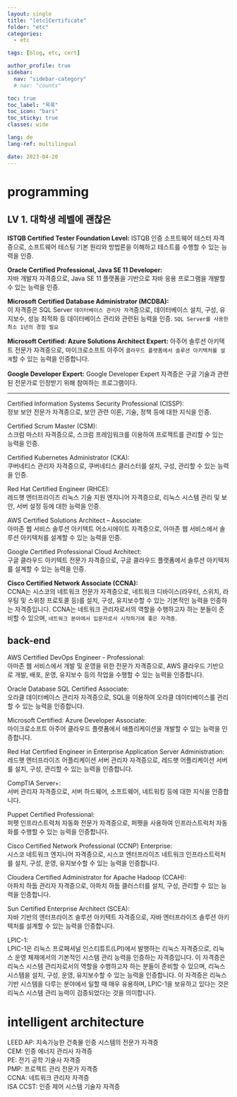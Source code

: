 ```yaml
---
layout: single
title: "[etc]Certificate"
folder: "etc"
categories:
  - etc

tags: [blog, etc, cert]

author_profile: true
sidebar:
  nav: "sidebar-category"
  # nav: "counts"

toc: true
toc_label: "목록"
toc_icon: "bars"
toc_sticky: true
classes: wide

lang: de
lang-ref: multilingual

date: 2023-04-20
---
```


# programming

## LV 1. 대학생 레벨에 괜찮은

**ISTQB Certified Tester Foundation Level:**
ISTQB 인증 소프트웨어 테스터 자격증으로, 소프트웨어 테스팅 기본 원리와 방법론을 이해하고 테스트를 수행할 수 있는 능력을 인증.

**Oracle Certified Professional, Java SE 11 Developer:**  
자바 개발자 자격증으로, Java SE 11 플랫폼을 기반으로 자바 응용 프로그램을 개발할 수 있는 능력을 인증.

**Microsoft Certified Database Administrator (MCDBA):**  
이 자격증은 SQL Server `데이터베이스 관리자 자격`증으로, 데이터베이스 설치, 구성, 유지보수, 성능 최적화 등 데이터베이스 관리와 관련된 능력을 인증.
`SQL Server를 사용한 최소 1년의 경험 필요`

**Microsoft Certified: Azure Solutions Architect Expert:**
아주어 솔루션 아키텍트 전문가 자격증으로, 마이크로소프트 아주어 `클라우드 플랫폼에서 솔루션 아키텍처를 설계`할 수 있는 능력을 인증합니다.

**Google Developer Expert:**
Google Developer Expert 자격증은 구글 기술과 관련된 전문가로 인정받기 위해 참여하는 프로그램이다.

---

Certified Information Systems Security Professional (CISSP):  
정보 보안 전문가 자격증으로, 보안 관련 이론, 기술, 정책 등에 대한 지식을 인증.

Certified Scrum Master (CSM):  
스크럼 마스터 자격증으로, 스크럼 프레임워크를 이용하여 프로젝트를 관리할 수 있는 능력을 인증.

Certified Kubernetes Administrator (CKA):  
쿠버네티스 관리자 자격증으로, 쿠버네티스 클러스터를 설치, 구성, 관리할 수 있는 능력을 인증.

Red Hat Certified Engineer (RHCE):  
레드햇 엔터프라이즈 리눅스 기술 지원 엔지니어 자격증으로, 리눅스 시스템 관리 및 보안, 서버 설정 등에 대한 능력을 인증.

AWS Certified Solutions Architect – Associate:  
아마존 웹 서비스 솔루션 아키텍트 어소시에이트 자격증으로, 아마존 웹 서비스에서 솔루션 아키텍처를 설계할 수 있는 능력을 인증.

Google Certified Professional Cloud Architect:  
구글 클라우드 아키텍트 전문가 자격증으로, 구글 클라우드 플랫폼에서 솔루션 아키텍처를 설계할 수 있는 능력을 인증.

**Cisco Certified Network Associate (CCNA):**  
CCNA는 시스코의 네트워크 전문가 자격증으로, 네트워크 디바이스(라우터, 스위치, 라우팅 및 스위칭 프로토콜 등)를 설치, 구성, 유지보수할 수 있는 기본적인 능력을 인증하는 자격증입니다. CCNA는 네트워크 관리자로서의 역할을 수행하고자 하는 분들이 준비할 수 있으며, `네트워크 분야에서 입문자로서 시작하기에 좋은 자격증`.

## back-end

AWS Certified DevOps Engineer - Professional:  
아마존 웹 서비스에서 개발 및 운영을 위한 전문가 자격증으로, AWS 클라우드 기반으로 개발, 배포, 운영, 유지보수 등의 작업을 수행할 수 있는 능력을 인증합니다.

Oracle Database SQL Certified Associate:  
오라클 데이터베이스 관리자 자격증으로, SQL을 이용하여 오라클 데이터베이스를 관리할 수 있는 능력을 인증합니다.

Microsoft Certified: Azure Developer Associate:  
마이크로소프트 아주어 클라우드 플랫폼에서 애플리케이션을 개발할 수 있는 능력을 인증합니다.

Red Hat Certified Engineer in Enterprise Application Server Administration:
레드햇 엔터프라이즈 어플리케이션 서버 관리자 자격증으로, 레드햇 어플리케이션 서버를 설치, 구성, 관리할 수 있는 능력을 인증합니다.

CompTIA Server+:  
서버 관리자 자격증으로, 서버 하드웨어, 소프트웨어, 네트워킹 등에 대한 지식을 인증합니다.

Puppet Certified Professional:  
퍼펫 인프라스트럭처 자동화 전문가 자격증으로, 퍼펫을 사용하여 인프라스트럭처 자동화를 수행할 수 있는 능력을 인증합니다.

Cisco Certified Network Professional (CCNP) Enterprise:  
시스코 네트워크 엔지니어 자격증으로, 시스코 엔터프라이즈 네트워크 인프라스트럭처를 설치, 구성, 운영, 유지보수할 수 있는 능력을 인증합니다.

Cloudera Certified Administrator for Apache Hadoop (CCAH):  
아파치 하둡 관리자 자격증으로, 아파치 하둡 클러스터를 설치, 구성, 관리할 수 있는 능력을 인증합니다.

Sun Certified Enterprise Architect (SCEA):  
자바 기반의 엔터프라이즈 솔루션 아키텍트 자격증으로, 자바 엔터프라이즈 솔루션 아키텍처를 설계할 수 있는 능력을 인증합니다.

LPIC-1:  
LPIC-1은 리눅스 프로페셔널 인스티튜트(LPI)에서 발행하는 리눅스 자격증으로, 리눅스 운영 체제에서의 기본적인 시스템 관리 능력을 인증하는 자격증입니다. 이 자격증은 리눅스 시스템 관리자로서의 역할을 수행하고자 하는 분들이 준비할 수 있으며, 리눅스 시스템을 설치, 구성, 운영, 유지보수할 수 있는 능력을 인증합니다. 이 자격증은 리눅스 기반 시스템을 다루는 분야에서 일할 때 매우 유용하며, LPIC-1을 보유하고 있다는 것은 리눅스 시스템 관리 능력이 검증되었다는 것을 의미합니다.

# intelligent architecture

LEED AP: 지속가능한 건축물 인증 시스템의 전문가 자격증  
CEM: 인증 에너지 관리사 자격증  
PE: 전기 공학 기술사 자격증  
PMP: 프로젝트 관리 전문가 자격증  
CCNA: 네트워크 관리자 자격증  
ISA CCST: 인증 제어 시스템 기술자 자격증
